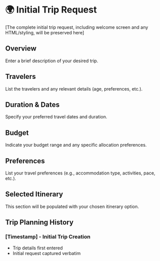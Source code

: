 # 🌍 Initial Trip Request
[The complete initial trip request, including welcome screen and any HTML/styling, will be preserved here]

## Overview
Enter a brief description of your desired trip.

## Travelers
List the travelers and any relevant details (age, preferences, etc.).

## Duration & Dates
Specify your preferred travel dates and duration.

## Budget
Indicate your budget range and any specific allocation preferences.

## Preferences
List your travel preferences (e.g., accommodation type, activities, pace, etc.).

## Selected Itinerary
This section will be populated with your chosen itinerary option.

## Trip Planning History
### [Timestamp] - Initial Trip Creation
- Trip details first entered
- Initial request captured verbatim

